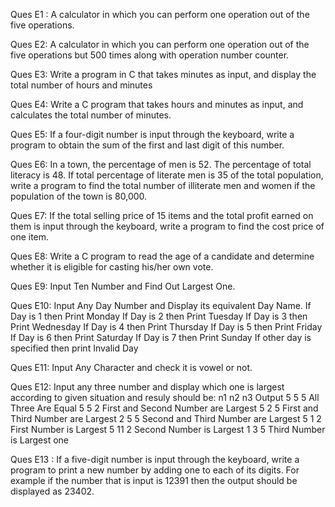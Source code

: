 Ques E1 : A calculator in which you can perform one operation out of the five operations.

Ques E2:  A calculator in which you can perform one operation out of the five operations but 500 times along with operation number counter. 

Ques E3: Write a program in C that takes minutes as input, and display the total number of hours and minutes 

Ques E4: Write a C program that takes hours and minutes as input, and calculates the total number of minutes.

Ques E5:  If a four-digit number is input through the keyboard, write a program to obtain the sum of the first and last digit of this number.

Ques E6:  In a town, the percentage of men is 52. The percentage of total literacy is 48. If total percentage of literate men is 35 of the total population, write a program to find the total number of illiterate men and women if the population of the town is 80,000.

Ques E7: If the total selling price of 15 items and the total profit earned on them is input through the keyboard, write a program to find the cost price of one item.

Ques E8: Write a C program to read the age of a candidate and determine whether it is eligible for casting his/her own vote.

Ques E9: Input Ten Number and Find Out Largest One.

Ques E10: Input Any Day Number and Display its equivalent Day Name.
If Day is 1 then Print Monday
If Day is 2 then Print Tuesday
If Day is 3 then Print Wednesday
If Day is 4 then Print Thursday
If Day is 5 then Print Friday
If Day is 6 then Print Saturday
If Day is 7 then Print Sunday
If other day is specified then print Invalid Day

Ques E11:  Input Any Character and check it is vowel or not.

Ques E12:  Input any three number and display which one is largest according to
given situation and resuly should be:
n1	n2	n3	Output
5	5	5	All Three Are Equal
5	5	2	First and Second Number are Largest
5	2	5	First and Third Number are Largest
2	5	5	Second and Third Number are Largest
5	1	2	First Number is Largest
5	11	2	Second Number is Largest
1	3	5	Third Number is Largest one

Ques E13 : If a five-digit number is input through the keyboard, write a program to print a new number by adding one to each of its digits. For example if the number that is input is 12391 then the output should be displayed as 23402.
